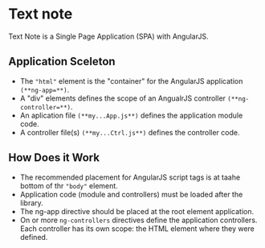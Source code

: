 # Text note

Text Note is a Single Page Application (SPA) with AngularJS.

## Application Sceleton

 - The `"html"` element is the "container" for the AngularJS application `(**ng-app=**)`.
 - A "div" elements defines the scope of an AngualrJS controller `(**ng-controller=**)`.
 - An aplication file `(**my...App.js**)` defines the application module code.
 - A controller file(s) `(**my...Ctrl.js**)` defines the controller code.

## How Does it Work

 - The recommended placement for AngularJS script tags is at taahe bottom of thr `"body"` element.
 - Application code (module and controllers) must be loaded after the library.
 - The ng-app directive should be placed at the root element application.
 - On or more `ng-controllers` directives define the application controllers. Each controller has its own scope: the HTML element where they were defined.
